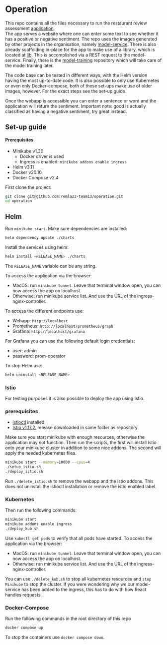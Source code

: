 # Operation
This repo contains all the files necessary to run the restaurant review assessment [application](https://github.com/remla23-team13/app).  
The app serves a website where one can enter some text to see whether it has a positive or negative sentiment.
The repo uses the images generated by other projects in the organisation, namely [model-service](https://github.com/remla23-team13/model-service).
There is also already scaffolding in-place for the app to make use of a library, which is located at [lib](https://github.com/remla23-team13/lib).
This is accomplished via a REST request to the model-service. 
Finally, there is the [model-training](https://github.com/remla23-team13/model-training) repository which will take care of the model training later.

The code base can be tested in different ways, with the Helm version having the most up-to-date code. 
It is also possible to only use Kubernetes or even only Docker-compose, both of these set-ups make use of older images, however. 
For the exact steps see the set-up guide. 

Once the webapp is accessible you can enter a sentence or word and the application will return the sentiment.
Important note: good is actually classified as having a negative sentiment, try great instead. 


## Set-up guide
#### Prerequisites
- Minikube v1.30
  - Docker driver is used
  - Ingress is enabled: ```minikube addons enable ingress```
- Helm v3.11
- Docker v20.10
- Docker Compose v2.4

First clone the project:
```bash
git clone git@github.com:remla23-team13/operation.git
cd operation
```

## Helm

Run ```minikube start```.
Make sure dependencies are installed:
```bash
helm dependency update ./charts
```

Install the services using helm:
```bash
helm install <RELEASE_NAME> ./charts
```
The `RELEASE_NAME` variable can be any string.

To access the application via the browser:
- MacOS: run ```minikube tunnel```. Leave that terminal window open, you can now access the app on localhost.
- Otherwise: run minikube service list. And use the URL of the ingress-nginx-controller.

To access the different endpoints use: 
- Webapp: ```http://localhost```
- Prometheus: ```http://localhost/prometheus/graph```
- Grafana: ```http://localhost/grafana```

For Grafana you can use the following default login credentials:
- user: admin
- password: prom-operator

To stop Helm use:
```bash
helm uninstall <RELEASE_NAME>
```

### Istio
For testing purposes it is also possible to deploy the app using Istio.


### prerequisites
- [istioctl](https://istio.io/latest/docs/setup/install/istioctl/) installed
- [Istio v1.17.2.](https://github.com/istio/istio/releases/tag/1.17.2) release downloaded in same folder as repository

Make sure you start minikube with enough resources, otherwise the application may not function. 
Then run the scripts, the first will install Istio onto your minikube cluster in addition to some nice addons. 
The second will apply the needed kubernetes files. 
```bash
minikube start --memory=10000 --cpus=4
./setup_istio.sh
./deploy_istio.sh
```

Run ```./delete_istio.sh``` to remove the webapp and the istio addons. 
This does not uninstall the istioctl installation or remove the istio enabled label. 

### Kubernetes
Then run the following commands:
```bash
minikube start
minikube addons enable ingress
./deploy_kub.sh
```
Use ```kubectl get pods``` to verify that all pods have started.
To access the application via the browser:
- MacOS: run ```minikube tunnel```. Leave that terminal window open, you can now access the app on localhost.
- Otherwise: run minikube service list. And use the URL of the ingress-nginx-controller. 

You can use ```./delete_kub.sh``` to stop all kubernetes resources and ```stop Minikube``` to stop the cluster.
If you were wondering why we our model-service has been added to the ingress, this has to do with how React handles requests.

### Docker-Compose
Run the following commands in the root directory of this repo
```bash
docker compose up
```

To stop the containers use ```docker compose down```.
